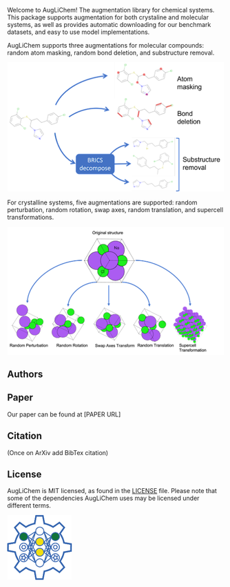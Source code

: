 <!-- <img src="./images/logo.png" alt="drawing" width="100"/> -->

Welcome to AugLiChem!
The augmentation library for chemical systems.
This package supports augmentation for both crystaline and molecular systems, as well as provides automatic downloading for our benchmark datasets, and easy to use model implementations.

AugLiChem supports three augmentations for molecular compounds: random atom masking, random bond deletion, and substructure removal.

![moleculeaugment](./images/molecule_augment.png)


For crystalline systems, five augmentations are supported: random perturbation, random rotation, swap axes, random translation, and supercell transformations.

![crystalaugment](./images/crystal_augment.png)


## Authors

## Paper

Our paper can be found at [PAPER URL]

## Citation

(Once on ArXiv add BibTex citation)

## License
AugLiChem is MIT licensed, as found in the [LICENSE](https://github.com/BaratiLab/AugLiChem/blob/main/LICENSE) file. Please note that some of the dependencies AugLiChem uses may be licensed under different terms.

<img src="./images/logo.png" alt="drawing" width="150"/>

